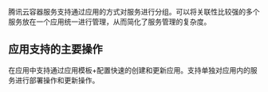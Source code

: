 ﻿腾讯云容器服务支持通过应用的方式对服务进行分组。可以将关联性比较强的多个服务放在一个应用统一进行管理，从而简化了服务管理的复杂度。

## 应用支持的主要操作

在应用中支持通过应用模板+配置快速的创建和更新应用。支持单独对应用内的服务进行部署操作和更新操作。

[1]: https://intl.cloud.tencent.com/zh/document/product/457/11942
[2]: https://intl.cloud.tencent.com/zh/document/product/457/11943
[3]: https://intl.cloud.tencent.com/zh/document/product/457/11947
[4]: https://intl.cloud.tencent.com/zh/document/product/457/11948
[5]: https://intl.cloud.tencent.com/zh/document/product/457/11989
[6]: https://console.cloud.tencent.com/ccs/guide
[7]: https://intl.cloud.tencent.com/zh/document/product/457/12198

